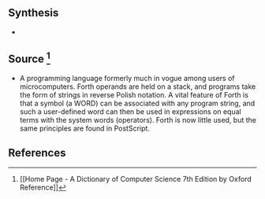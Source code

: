 ## Synthesis
- 
## Source [^1]
- A programming language formerly much in vogue among users of microcomputers. Forth operands are held on a stack, and programs take the form of strings in reverse Polish notation. A vital feature of Forth is that a symbol (a WORD) can be associated with any program string, and such a user-defined word can then be used in expressions on equal terms with the system words (operators). Forth is now little used, but the same principles are found in PostScript.
## References

[^1]: [[Home Page - A Dictionary of Computer Science 7th Edition by Oxford Reference]]
